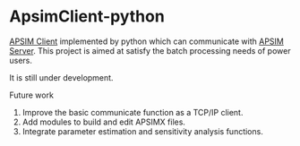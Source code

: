 # ApsimClient-python
[APSIM Client](https://github.com/APSIMInitiative/APSIM.Client) implemented by python which can communicate with [APSIM Server](https://github.com/APSIMInitiative/ApsimX). This project is aimed at satisfy the batch processing needs of power users.

It is still under development.

Future work
1. Improve the basic communicate function as a TCP/IP client.
2. Add modules to build and edit APSIMX files.
3. Integrate parameter estimation and sensitivity analysis functions.
